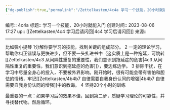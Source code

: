 ```yaml
---
{"dg-publish":true,"permalink":"/Zettelkasten/4c4a 学习一个技能，20小时就能入门/","dgPassFrontmatter":true}
---
```


编号:: 4c4a
标题:: 学习一个技能，20小时就能入门
创建时间:: 2023-08-06 17:27
up:: [[Zettelkasten/4c4 学习后请闪回\|4c4 学习后请闪回]]
来源:: 

---
比如弹小提琴
1分解你要学习的技能，找到关键的组成部分。
2 一定的理论学习，帮助你纠正错误与更快进步，但不要一头扎进书中（这实质上是一种拖延，可跳转[[Zettelkasten/4c3 从间隔性重复的重要性，我们意识到拖延症的危害\|4c3 从间隔性重复的重要性，我们意识到拖延症的危害]]），要边练边学。
3 排除干扰，在学习中尽量全身心的投入，不要被外界影响。刚开始时，很有可能会带有害怕和胆怯的情绪，牢记[[Zettelkasten/4b4b7 自律需要自我身份认同的增强\|4b4b7 自律需要自我身份认同的增强]]中的教诲。
4 坚持20个小时的训练

最重要的一点：如果学习后的效果不佳，回到第二步，质疑学习理论的可靠性，并寻找替代物。然后循环。